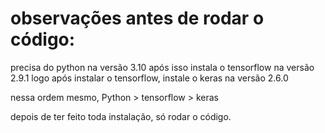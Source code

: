 # observações antes de rodar o código:
precisa do python na versão 3.10
após isso instala o tensorflow na versão 2.9.1
logo após instalar o tensorflow, instale o keras na versão 2.6.0
 
nessa ordem mesmo, Python > tensorflow > keras
 
depois de ter feito toda instalação, só rodar o código.
